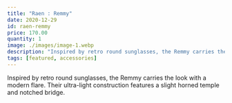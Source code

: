 ```yaml
---
title: "Raen : Remmy"
date: 2020-12-29
id: raen-remmy
price: 170.00
quantity: 1
image: ./images/image-1.webp
description: "Inspired by retro round sunglasses, the Remmy carries the look with a modern flare.  Their ultra-light construction features a slight horned temple and notched bridge."
tags: [featured, accessories]
---
```

Inspired by retro round sunglasses, the Remmy carries the look with a modern flare.  Their ultra-light construction features a slight horned temple and notched bridge.